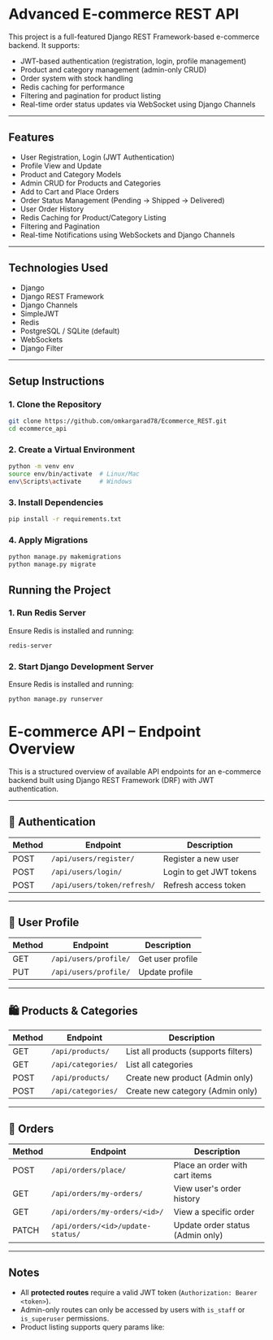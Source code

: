 # Advanced E-commerce REST API

This project is a full-featured Django REST Framework-based e-commerce backend. It supports:

- JWT-based authentication (registration, login, profile management)
- Product and category management (admin-only CRUD)
- Order system with stock handling
- Redis caching for performance
- Filtering and pagination for product listing
- Real-time order status updates via WebSocket using Django Channels

---

## Features

- User Registration, Login (JWT Authentication)
- Profile View and Update
- Product and Category Models
- Admin CRUD for Products and Categories
- Add to Cart and Place Orders
- Order Status Management (Pending → Shipped → Delivered)
- User Order History
- Redis Caching for Product/Category Listing
- Filtering and Pagination
- Real-time Notifications using WebSockets and Django Channels

---

## Technologies Used

- Django
- Django REST Framework
- Django Channels
- SimpleJWT
- Redis
- PostgreSQL / SQLite (default)
- WebSockets
- Django Filter

---

## Setup Instructions

### 1. Clone the Repository

```bash
git clone https://github.com/omkargarad78/Ecommerce_REST.git
cd ecommerce_api
```

### 2. Create a Virtual Environment
```bash
python -m venv env
source env/bin/activate  # Linux/Mac
env\Scripts\activate     # Windows

```


### 3. Install Dependencies

```bash
pip install -r requirements.txt
```



### 4. Apply Migrations

```bash
python manage.py makemigrations
python manage.py migrate

```

## Running the Project

### 1. Run Redis Server
Ensure Redis is installed and running:
```bash
redis-server
```

### 2. Start Django Development Server
Ensure Redis is installed and running:
```bash
python manage.py runserver

```


# E-commerce API – Endpoint Overview

This is a structured overview of available API endpoints for an e-commerce backend built using Django REST Framework (DRF) with JWT authentication.

---

## 🔐 Authentication

| Method | Endpoint                        | Description             |
|--------|----------------------------------|-------------------------|
| POST   | `/api/users/register/`          | Register a new user     |
| POST   | `/api/users/login/`             | Login to get JWT tokens |
| POST   | `/api/users/token/refresh/`     | Refresh access token    |

---

## 👤 User Profile

| Method | Endpoint                    | Description           |
|--------|------------------------------|-----------------------|
| GET    | `/api/users/profile/`       | Get user profile      |
| PUT    | `/api/users/profile/`       | Update profile        |

---

## 🛍️ Products & Categories

| Method | Endpoint                        | Description                            |
|--------|----------------------------------|----------------------------------------|
| GET    | `/api/products/`               | List all products (supports filters)   |
| GET    | `/api/categories/`             | List all categories                    |
| POST   | `/api/products/`               | Create new product (Admin only)        |
| POST   | `/api/categories/`             | Create new category (Admin only)       |

---

## 🛒 Orders

| Method | Endpoint                                      | Description                        |
|--------|------------------------------------------------|------------------------------------|
| POST   | `/api/orders/place/`                          | Place an order with cart items     |
| GET    | `/api/orders/my-orders/`                      | View user's order history          |
| GET    | `/api/orders/my-orders/<id>/`                 | View a specific order              |
| PATCH  | `/api/orders/<id>/update-status/`             | Update order status (Admin only)   |

---

## Notes

- All **protected routes** require a valid JWT token (`Authorization: Bearer <token>`).
- Admin-only routes can only be accessed by users with `is_staff` or `is_superuser` permissions.
- Product listing supports query params like:  



